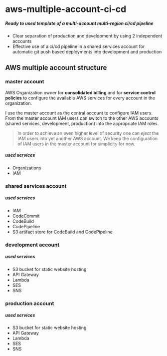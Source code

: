 # aws-multiple-account-ci-cd

##### Ready to used template of a multi-account multi-region ci/cd pipeline

* Clear separation of production and development by using 2 independent accounts
* Effective use of a ci/cd pipeline in a shared services account for automatic git push based deployments into development and production    

## AWS multiple account structure

### master account
AWS Organization owner for **consolidated billing** and for **service control policies** to 
configure the available AWS services for every account in the organization.

I use the master account as the central account to configure IAM users.
From the master account IAM users can switch to the other AWS accounts (shared services, development, production)
into the appropriate IAM roles. 
> In order to achieve an even higher level of security one can *eject* the IAM users into yet 
> another AWS account. We keep the configuration of IAM users in the master account for simplicity for now. 
##### used services
* Organizations
* IAM

### shared services account 
##### used services 
* IAM
* CodeCommit 
* CodeBuild
* CodePipeline 
* S3 artifact store for CodeBuild and CodePipeline

### development account
##### used services 
* S3 bucket for static website hosting
* API Gateway 
* Lambda
* SES
* SNS

### production account
##### used services 
* S3 bucket for static website hosting
* API Gateway 
* Lambda
* SES
* SNS



